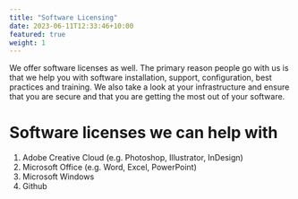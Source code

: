 ```yaml
---
title: "Software Licensing"
date: 2023-06-11T12:33:46+10:00
featured: true
weight: 1
---
```

We offer software licenses as well. The primary reason people go with us is that we help you 
with software installation, support, configuration, best practices and training. We also take a look at your
infrastructure and ensure that you are secure and that you are getting the most out of your software.

# Software licenses we can help with
1. Adobe Creative Cloud (e.g. Photoshop, Illustrator, InDesign)
2. Microsoft Office (e.g. Word, Excel, PowerPoint)
3. Microsoft Windows
4. Github